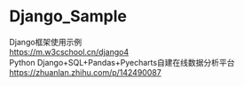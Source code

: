 # Django_Sample
Django框架使用示例  
https://m.w3cschool.cn/django4  
Python Django+SQL+Pandas+Pyecharts自建在线数据分析平台  
https://zhuanlan.zhihu.com/p/142490087  
